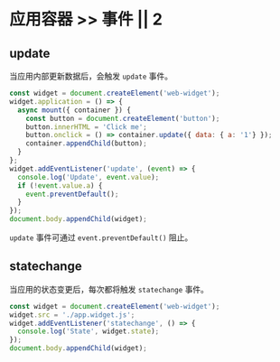 # 应用容器 >> 事件 || 2

## update

当应用内部更新数据后，会触发 `update` 事件。

```js
const widget = document.createElement('web-widget');
widget.application = () => {
  async mount({ container }) {
    const button = document.createElement('button');
    button.innerHTML = 'Click me';
    button.onclick = () => container.update({ data: { a: '1'} });
    container.appendChild(button);
  }
};
widget.addEventListener('update', (event) => {
  console.log('Update', event.value);
  if (!event.value.a) {
    event.preventDefault();
  }
});
document.body.appendChild(widget);
```

`update` 事件可通过 `event.preventDefault()` 阻止。

## statechange

当应用的状态变更后，每次都将触发 `statechange` 事件。

```js
const widget = document.createElement('web-widget');
widget.src = './app.widget.js';
widget.addEventListener('statechange', () => {
  console.log('State', widget.state);
});
document.body.appendChild(widget);
```
